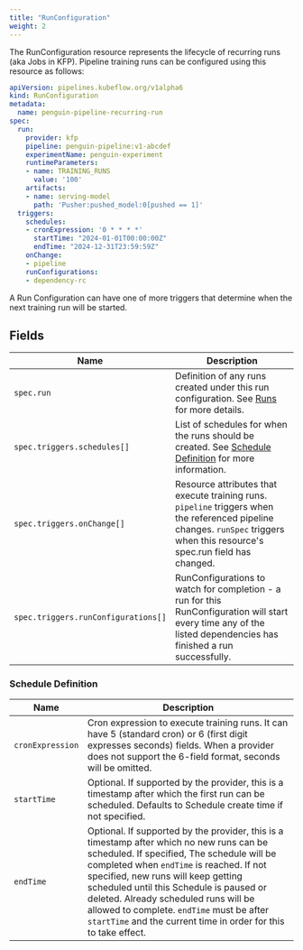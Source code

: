 ```yaml
---
title: "RunConfiguration"
weight: 2
---
```


The RunConfiguration resource represents the lifecycle of recurring runs (aka Jobs in KFP).
Pipeline training runs can be configured using this resource as follows:

```yaml
apiVersion: pipelines.kubeflow.org/v1alpha6
kind: RunConfiguration
metadata:
  name: penguin-pipeline-recurring-run
spec:
  run:
    provider: kfp
    pipeline: penguin-pipeline:v1-abcdef
    experimentName: penguin-experiment
    runtimeParameters:
    - name: TRAINING_RUNS
      value: '100'
    artifacts:
    - name: serving-model
      path: 'Pusher:pushed_model:0[pushed == 1]'
  triggers:
    schedules:
    - cronExpression: '0 * * * *'
      startTime: "2024-01-01T00:00:00Z"
      endTime: "2024-12-31T23:59:59Z"
    onChange:
    - pipeline
    runConfigurations:
    - dependency-rc
```

A Run Configuration can have one of more triggers that determine when the next training run will be started.

## Fields

| Name                                | Description                                                                                                                                                                                       |
|-------------------------------------|---------------------------------------------------------------------------------------------------------------------------------------------------------------------------------------------------|
| `spec.run`                          | Definition of any runs created under this run configuration. See [Runs](../run/#fields) for more details.                                                                                         |
| `spec.triggers.schedules[]`         | List of schedules for when the runs should be created. See [Schedule Definition](#schedule-definition) for more information. |
| `spec.triggers.onChange[]`          | Resource attributes that execute training runs. `pipeline` triggers when the referenced pipeline changes. `runSpec` triggers when this resource's spec.run field has changed.                     |
| `spec.triggers.runConfigurations[]` | RunConfigurations to watch for completion - a run for this RunConfiguration will start every time any of the listed dependencies has finished a run successfully.                                 |

### Schedule Definition
| Name                                | Description                                                                                                                                                                                       |
|-------------------------------------|---------------------------------------------------------------------------------------------------------------------------------------------------------------------------------------------------|
| `cronExpression` | Cron expression to execute training runs. It can have 5 (standard cron) or 6 (first digit expresses seconds) fields. When a provider does not support the 6-field format, seconds will be omitted. |
| `startTime` | Optional. If supported by the provider, this is a timestamp after which the first run can be scheduled. Defaults to Schedule create time if not specified. |
| `endTime` | Optional. If supported by the provider, this is a timestamp after which no new runs can be scheduled. If specified, The schedule will be completed when `endTime` is reached. If not specified, new runs will keep getting scheduled until this Schedule is paused or deleted. Already scheduled runs will be allowed to complete. `endTime` must be after `startTime` and the current time in order for this to take effect. |
